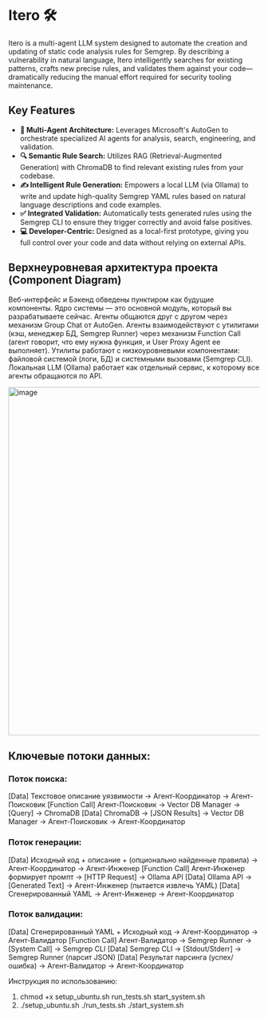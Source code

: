 # Itero 🛠️

Itero is a multi-agent LLM system designed to automate the creation and updating of static code analysis rules for Semgrep. By describing a vulnerability in natural language, Itero intelligently searches for existing patterns, crafts new precise rules, and validates them against your code—dramatically reducing the manual effort required for security tooling maintenance.

## Key Features

*   **🤖 Multi-Agent Architecture:** Leverages Microsoft's AutoGen to orchestrate specialized AI agents for analysis, search, engineering, and validation.
*   **🔍 Semantic Rule Search:** Utilizes RAG (Retrieval-Augmented Generation) with ChromaDB to find relevant existing rules from your codebase.
*   **✍️ Intelligent Rule Generation:** Empowers a local LLM (via Ollama) to write and update high-quality Semgrep YAML rules based on natural language descriptions and code examples.
*   **✅ Integrated Validation:** Automatically tests generated rules using the Semgrep CLI to ensure they trigger correctly and avoid false positives.
*   **💻 Developer-Centric:** Designed as a local-first prototype, giving you full control over your code and data without relying on external APIs.

## Верхнеуровневая архитектура проекта (Component Diagram)

Веб-интерфейс и Бэкенд обведены пунктиром как будущие компоненты.
Ядро системы — это основной модуль, который вы разрабатываете сейчас.
Агенты общаются друг с другом через механизм Group Chat от AutoGen.
Агенты взаимодействуют с утилитами (кэш, менеджер БД, Semgrep Runner) через механизм Function Call (агент говорит, что ему нужна функция, и User Proxy Agent ее выполняет).
Утилиты работают с низкоуровневыми компонентами: файловой системой (логи, БД) и системными вызовами (Semgrep CLI).
Локальная LLM (Ollama) работает как отдельный сервис, к которому все агенты обращаются по API.

<img width="513" height="698" alt="image" src="https://github.com/user-attachments/assets/fa904b0a-0039-4a19-bd46-e19ac7253c61" />

## Ключевые потоки данных:

### Поток поиска:

[Data] Текстовое описание уязвимости -> Агент-Координатор -> Агент-Поисковик
[Function Call] Агент-Поисковик -> Vector DB Manager -> [Query] -> ChromaDB
[Data] ChromaDB -> [JSON Results] -> Vector DB Manager -> Агент-Поисковик -> Агент-Координатор

### Поток генерации:

[Data] Исходный код + описание + (опционально найденные правила) -> Агент-Координатор -> Агент-Инженер
[Function Call] Агент-Инженер формирует промпт -> [HTTP Request] -> Ollama API
[Data] Ollama API -> [Generated Text] -> Агент-Инженер (пытается извлечь YAML)
[Data] Сгенерированный YAML -> Агент-Инженер -> Агент-Координатор

### Поток валидации:

[Data] Сгенерированный YAML + Исходный код -> Агент-Координатор -> Агент-Валидатор
[Function Call] Агент-Валидатор -> Semgrep Runner -> [System Call] -> Semgrep CLI
[Data] Semgrep CLI -> [Stdout/Stderr] -> Semgrep Runner (парсит JSON)
[Data] Результат парсинга (успех/ошибка) -> Агент-Валидатор -> Агент-Координатор


Инструкция по использованию:

1. chmod +x setup_ubuntu.sh run_tests.sh start_system.sh
2. ./setup_ubuntu.sh ./run_tests.sh ./start_system.sh